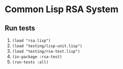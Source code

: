 # Common Lisp RSA System

## Run tests

1. `(load "rsa.lisp")`
2. `(load "testing/lisp-unit.lisp")`
3. `(load "testing/rsa-test.lisp")`
4. `(in-package :rsa-test)`
5. `(run-tests :all)`
